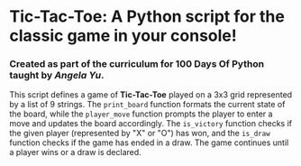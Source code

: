 # Tic-Tac-Toe: A Python script for the classic game in your console!

### Created as part of the curriculum for 100 Days Of Python taught by _Angela Yu_.

This script defines a game of **Tic-Tac-Toe** played on a 3x3 grid represented by a list of 9 strings. The `print_board` function formats the current state of the board, while the `player_move` function prompts the player to enter a move and updates the board accordingly. The `is_victory` function checks if the given player (represented by "X" or "O") has won, and the `is_draw` function checks if the game has ended in a draw. The game continues until a player wins or a draw is declared.
